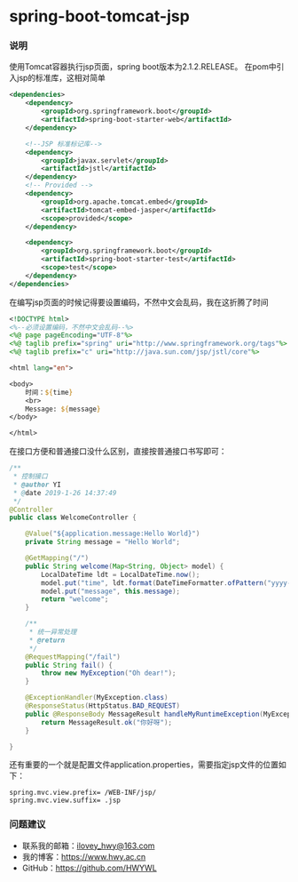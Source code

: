 # spring-boot-tomcat-jsp

### 说明
使用Tomcat容器执行jsp页面，spring boot版本为2.1.2.RELEASE。
在pom中引入jsp的标准库，这相对简单

```xml
<dependencies>
	<dependency>
		<groupId>org.springframework.boot</groupId>
		<artifactId>spring-boot-starter-web</artifactId>
	</dependency>

	<!--JSP 标准标记库-->
	<dependency>
		<groupId>javax.servlet</groupId>
		<artifactId>jstl</artifactId>
	</dependency>
	<!-- Provided -->
	<dependency>
		<groupId>org.apache.tomcat.embed</groupId>
		<artifactId>tomcat-embed-jasper</artifactId>
		<scope>provided</scope>
	</dependency>

	<dependency>
		<groupId>org.springframework.boot</groupId>
		<artifactId>spring-boot-starter-test</artifactId>
		<scope>test</scope>
	</dependency>
</dependencies>
```

在编写jsp页面的时候记得要设置编码，不然中文会乱码，我在这折腾了时间
```jsp
<!DOCTYPE html>
<%--必须设置编码，不然中文会乱码--%>
<%@ page pageEncoding="UTF-8"%>
<%@ taglib prefix="spring" uri="http://www.springframework.org/tags"%>
<%@ taglib prefix="c" uri="http://java.sun.com/jsp/jstl/core"%>

<html lang="en">

<body>
    时间：${time}
	<br>
	Message: ${message}
</body>

</html>
```

在接口方便和普通接口没什么区别，直接按普通接口书写即可：
```java
/**
 * 控制接口
 * @author YI
 * @date 2019-1-26 14:37:49
 */
@Controller
public class WelcomeController {

	@Value("${application.message:Hello World}")
	private String message = "Hello World";

	@GetMapping("/")
	public String welcome(Map<String, Object> model) {
		LocalDateTime ldt = LocalDateTime.now();
		model.put("time", ldt.format(DateTimeFormatter.ofPattern("yyyy-MM-dd HH:mm:ss")));
		model.put("message", this.message);
		return "welcome";
	}

	/**
	 * 统一异常处理
	 * @return
	 */
	@RequestMapping("/fail")
	public String fail() {
		throw new MyException("Oh dear!");
	}

	@ExceptionHandler(MyException.class)
	@ResponseStatus(HttpStatus.BAD_REQUEST)
	public @ResponseBody MessageResult handleMyRuntimeException(MyException exception) {
		return MessageResult.ok("你好呀");
	}

}
```

还有重要的一个就是配置文件application.properties，需要指定jsp文件的位置如下：
```
spring.mvc.view.prefix= /WEB-INF/jsp/
spring.mvc.view.suffix= .jsp
```

### 问题建议

- 联系我的邮箱：ilovey_hwy@163.com
- 我的博客：https://www.hwy.ac.cn
- GitHub：https://github.com/HWYWL
